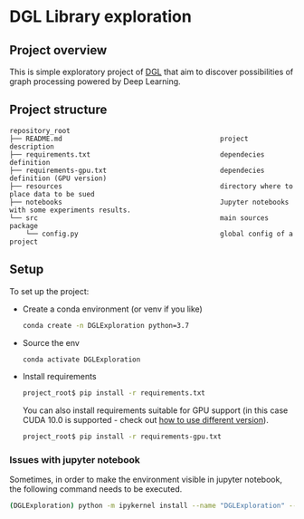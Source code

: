 # DGL Library exploration

## Project overview
This is simple exploratory project of [DGL](https://www.dgl.ai/) that aim to 
discover possibilities of graph processing powered by Deep Learning.

## Project structure
```
repository_root
├── README.md                                       project description
├── requirements.txt                                dependecies definition
├── requirements-gpu.txt                            dependecies definition (GPU version)
├── resources                                       directory where to place data to be sued
├── notebooks                                       Jupyter notebooks with some experiments results.
└── src                                             main sources package
    └── config.py                                   global config of a project
```

## Setup
To set up the project:
* Create a conda environment (or venv if you like)
    ```bash
    conda create -n DGLExploration python=3.7
    ```
* Source the env
    ```bash
    conda activate DGLExploration
    ```
* Install requirements
    ```bash
    project_root$ pip install -r requirements.txt
    ```
    You can also install requirements suitable for GPU support 
    (in this case CUDA 10.0 is supported - check out [how to use different 
    version](https://docs.dgl.ai/en/0.4.x/install/)).
    ```bash
    project_root$ pip install -r requirements-gpu.txt
    ```
### Issues with jupyter notebook
Sometimes, in order to make the environment visible in jupyter notebook, the 
following command needs to be executed.
```bash
(DGLExploration) python -m ipykernel install --name "DGLExploration" --user
```